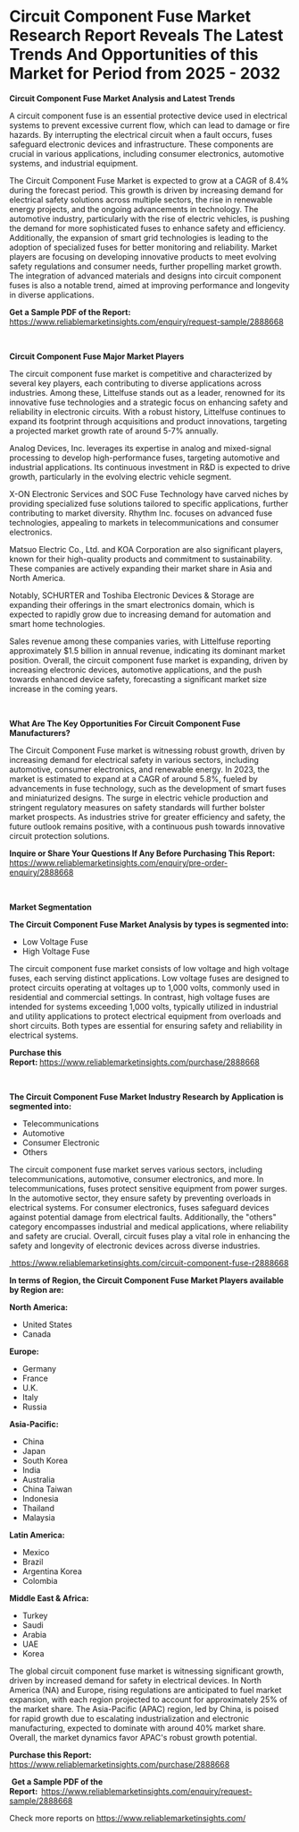 <p><h1>Circuit Component Fuse Market Research Report Reveals The Latest Trends And Opportunities of this Market for Period from 2025 - 2032</h1></p><p><strong>Circuit Component Fuse Market Analysis and Latest Trends</strong></p>
<p><p>A circuit component fuse is an essential protective device used in electrical systems to prevent excessive current flow, which can lead to damage or fire hazards. By interrupting the electrical circuit when a fault occurs, fuses safeguard electronic devices and infrastructure. These components are crucial in various applications, including consumer electronics, automotive systems, and industrial equipment.</p><p>The Circuit Component Fuse Market is expected to grow at a CAGR of 8.4% during the forecast period. This growth is driven by increasing demand for electrical safety solutions across multiple sectors, the rise in renewable energy projects, and the ongoing advancements in technology. The automotive industry, particularly with the rise of electric vehicles, is pushing the demand for more sophisticated fuses to enhance safety and efficiency. Additionally, the expansion of smart grid technologies is leading to the adoption of specialized fuses for better monitoring and reliability. Market players are focusing on developing innovative products to meet evolving safety regulations and consumer needs, further propelling market growth. The integration of advanced materials and designs into circuit component fuses is also a notable trend, aimed at improving performance and longevity in diverse applications.</p></p>
<p><strong>Get a Sample PDF of the Report:&nbsp;</strong> <a href="https://www.reliablemarketinsights.com/enquiry/request-sample/2888668?utm_campaign=3114&utm_medium=2&utm_source=Github&utm_content=ia&utm_term=14032025&utm_id=circuit-component-fuse">https://www.reliablemarketinsights.com/enquiry/request-sample/2888668</a></p>
<p>&nbsp;</p>
<p><strong>Circuit Component Fuse Major Market Players</strong></p>
<p><p>The circuit component fuse market is competitive and characterized by several key players, each contributing to diverse applications across industries. Among these, Littelfuse stands out as a leader, renowned for its innovative fuse technologies and a strategic focus on enhancing safety and reliability in electronic circuits. With a robust history, Littelfuse continues to expand its footprint through acquisitions and product innovations, targeting a projected market growth rate of around 5-7% annually.</p><p>Analog Devices, Inc. leverages its expertise in analog and mixed-signal processing to develop high-performance fuses, targeting automotive and industrial applications. Its continuous investment in R&D is expected to drive growth, particularly in the evolving electric vehicle segment.</p><p>X-ON Electronic Services and SOC Fuse Technology have carved niches by providing specialized fuse solutions tailored to specific applications, further contributing to market diversity. Rhythm Inc. focuses on advanced fuse technologies, appealing to markets in telecommunications and consumer electronics.</p><p>Matsuo Electric Co., Ltd. and KOA Corporation are also significant players, known for their high-quality products and commitment to sustainability. These companies are actively expanding their market share in Asia and North America.</p><p>Notably, SCHURTER and Toshiba Electronic Devices & Storage are expanding their offerings in the smart electronics domain, which is expected to rapidly grow due to increasing demand for automation and smart home technologies.</p><p>Sales revenue among these companies varies, with Littelfuse reporting approximately $1.5 billion in annual revenue, indicating its dominant market position. Overall, the circuit component fuse market is expanding, driven by increasing electronic devices, automotive applications, and the push towards enhanced device safety, forecasting a significant market size increase in the coming years.</p></p>
<p>&nbsp;</p>
<p><strong>What Are The Key Opportunities For Circuit Component Fuse Manufacturers?</strong></p>
<p><p>The Circuit Component Fuse market is witnessing robust growth, driven by increasing demand for electrical safety in various sectors, including automotive, consumer electronics, and renewable energy. In 2023, the market is estimated to expand at a CAGR of around 5.8%, fueled by advancements in fuse technology, such as the development of smart fuses and miniaturized designs. The surge in electric vehicle production and stringent regulatory measures on safety standards will further bolster market prospects. As industries strive for greater efficiency and safety, the future outlook remains positive, with a continuous push towards innovative circuit protection solutions.</p></p>
<p><strong>Inquire or Share Your Questions If Any Before Purchasing This Report:</strong> <a href="https://www.reliablemarketinsights.com/enquiry/pre-order-enquiry/2888668?utm_campaign=3114&utm_medium=2&utm_source=Github&utm_content=ia&utm_term=14032025&utm_id=circuit-component-fuse">https://www.reliablemarketinsights.com/enquiry/pre-order-enquiry/2888668</a></p>
<p>&nbsp;</p>
<p><strong>Market Segmentation</strong></p>
<p><strong>The Circuit Component Fuse Market Analysis by types is segmented into:</strong></p>
<p><ul><li>Low Voltage Fuse</li><li>High Voltage Fuse</li></ul></p>
<p><p>The circuit component fuse market consists of low voltage and high voltage fuses, each serving distinct applications. Low voltage fuses are designed to protect circuits operating at voltages up to 1,000 volts, commonly used in residential and commercial settings. In contrast, high voltage fuses are intended for systems exceeding 1,000 volts, typically utilized in industrial and utility applications to protect electrical equipment from overloads and short circuits. Both types are essential for ensuring safety and reliability in electrical systems.</p></p>
<p><strong>Purchase this Report:&nbsp;</strong><a href="https://www.reliablemarketinsights.com/purchase/2888668?utm_campaign=3114&utm_medium=2&utm_source=Github&utm_content=ia&utm_term=14032025&utm_id=circuit-component-fuse">https://www.reliablemarketinsights.com/purchase/2888668</a></p>
<p>&nbsp;</p>
<p><strong>The Circuit Component Fuse Market Industry Research by Application is segmented into:</strong></p>
<p><ul><li>Telecommunications</li><li>Automotive</li><li>Consumer Electronic</li><li>Others</li></ul></p>
<p><p>The circuit component fuse market serves various sectors, including telecommunications, automotive, consumer electronics, and more. In telecommunications, fuses protect sensitive equipment from power surges. In the automotive sector, they ensure safety by preventing overloads in electrical systems. For consumer electronics, fuses safeguard devices against potential damage from electrical faults. Additionally, the "others" category encompasses industrial and medical applications, where reliability and safety are crucial. Overall, circuit fuses play a vital role in enhancing the safety and longevity of electronic devices across diverse industries.</p></p>
<p><a href="https://www.reliablemarketinsights.com/circuit-component-fuse-r2888668?utm_campaign=3114&utm_medium=2&utm_source=Github&utm_content=ia&utm_term=14032025&utm_id=circuit-component-fuse">&nbsp;https://www.reliablemarketinsights.com/circuit-component-fuse-r2888668</a></p>
<p><strong>In terms of Region, the Circuit Component Fuse Market Players available by Region are:</strong></p>
<p>
    <p> <strong> North America: </strong>
        <ul>
            <li>United States</li>
            <li>Canada</li>
        </ul>
        </p> 
    <p> <strong> Europe: </strong>
        <ul>
            <li>Germany</li>
            <li>France</li>
            <li>U.K.</li>
            <li>Italy</li>
            <li>Russia</li>
        </ul>
        </p> 
    <p> <strong> Asia-Pacific: </strong>
        <ul>
            <li>China</li>
            <li>Japan</li>
            <li>South Korea</li>
            <li>India</li>
            <li>Australia</li>
            <li>China Taiwan</li>
            <li>Indonesia</li>
            <li>Thailand</li>
            <li>Malaysia</li>
        </ul>
        </p> 
    <p> <strong> Latin America: </strong>
        <ul>
            <li>Mexico</li>
            <li>Brazil</li>
            <li>Argentina Korea</li>
            <li>Colombia</li>
        </ul>
        </p> 
    <p> <strong> Middle East & Africa: </strong>
        <ul>
            <li>Turkey</li>
            <li>Saudi</li>
            <li>Arabia</li>
            <li>UAE</li>
            <li>Korea</li>
        </ul>
    </p>
    </p>
<p><p>The global circuit component fuse market is witnessing significant growth, driven by increased demand for safety in electrical devices. In North America (NA) and Europe, rising regulations are anticipated to fuel market expansion, with each region projected to account for approximately 25% of the market share. The Asia-Pacific (APAC) region, led by China, is poised for rapid growth due to escalating industrialization and electronic manufacturing, expected to dominate with around 40% market share. Overall, the market dynamics favor APAC's robust growth potential.</p></p>
<p><strong>Purchase this Report: </strong><a href="https://www.reliablemarketinsights.com/purchase/2888668?utm_campaign=3114&utm_medium=2&utm_source=Github&utm_content=ia&utm_term=14032025&utm_id=circuit-component-fuse">https://www.reliablemarketinsights.com/purchase/2888668</a></p>
<p>&nbsp;<strong>Get a Sample PDF of the Report:&nbsp;&nbsp;</strong><a href="https://www.reliablemarketinsights.com/enquiry/request-sample/2888668?utm_campaign=3114&utm_medium=2&utm_source=Github&utm_content=ia&utm_term=14032025&utm_id=circuit-component-fuse">https://www.reliablemarketinsights.com/enquiry/request-sample/2888668</a></p>
<p><strong></strong></p>
<p>Check more reports on <a href="https://www.reliablemarketinsights.com/?utm_campaign=3114&utm_medium=2&utm_source=Github&utm_content=ia&utm_term=14032025&utm_id=circuit-component-fuse">https://www.reliablemarketinsights.com/</a></p>
